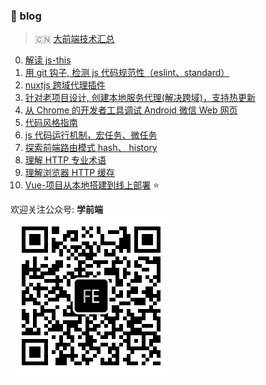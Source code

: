 ### :pushpin: blog
> :cn: [大前端技术汇总](https://github.com/gauseen/blog/issues/4)
0. [解读 js-this](https://github.com/gauseen/blog/issues/1)  
1. [用 git 钩子, 检测 js 代码规范性（eslint、standard）](https://github.com/gauseen/blog/issues/2)
2. [nuxtjs 跨域代理插件](https://github.com/gauseen/nuxt-proxy)
3. [针对老项目设计, 创建本地服务代理(解决跨域)，支持热更新](https://github.com/gauseen/blog/issues/3)
4. [从 Chrome 的开发者工具调试 Android 微信 Web 网页](https://github.com/gauseen/blog/issues/5)
5. [代码风格指南](https://github.com/gauseen/code-style-guide)
6. [js 代码运行机制，宏任务、微任务](https://github.com/gauseen/blog/issues/6)
7. [探索前端路由模式 hash、 history](https://github.com/gauseen/blog/issues/7)
8. [理解 HTTP 专业术语](https://github.com/gauseen/blog/issues/9)
9. [理解浏览器 HTTP 缓存](https://github.com/gauseen/blog/issues/8)
10. [Vue-项目从本地搭建到线上部署](https://github.com/gauseen/blog/issues/10) :star:

欢迎关注公众号: **学前端**  
![](https://raw.githubusercontent.com/gauseen/images-bed/master/learn-fe.jpg)

